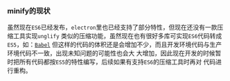 ### minify的现状
虽然现在`ES6`已经发布，`electron`里也已经支持了部分特性，但现在还没有一款压缩工具实现`unglify`
类似的压缩功能，虽然现在也有很好多库可实现`ES6`代码转成`ES5`，如：[`Babel`](http://babeljs.io/)
但这样的代码的体积还是会增加不少，而且开发环境代码与生产环境代码不一致，出现未知问题的可能性也会大
大增加，因此现在开发的时候暂时把所有代码都按`ES5`的特性编写，后续如果有支持`ES6`的压缩工具时再对
代码进行重构。
